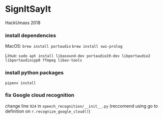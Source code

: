 # SignItSayIt

HackUmass 2018

### install dependencies

MacOS:
`brew install portaudio`
`brew install swi-prolog`

Linux:
`sudo apt install libasound-dev portaudio19-dev libportaudio2 libportaudiocpp0 ffmpeg libav-tools`

### install python packages

`pipenv install`

### fix Google cloud recognition 
change line `924` in `speech_recognition/__init__.py` (reccomend using go to definition on `r.recognize_google_cloud()`)

